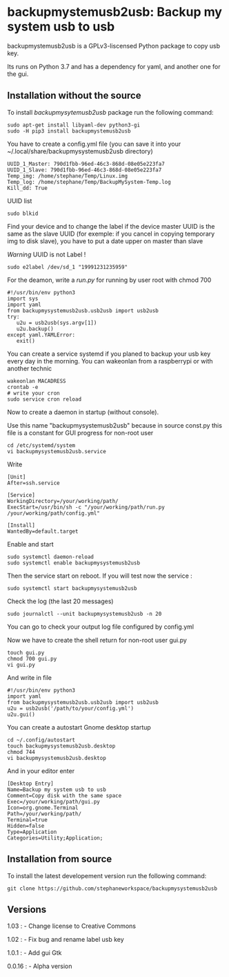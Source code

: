 backupmystemusb2usb: Backup my system usb to usb
================================================

backupmystemusb2usb is a GPLv3-liscensed Python package to copy usb key.

Its runs on Python 3.7 and has a dependency for yaml, and another one
for the gui.

Installation without the source
-------------------------------

To install *backupmysytemusb2usb* package run the following command:

``` {.sourceCode .bash}
sudo apt-get install libyaml-dev python3-gi
sudo -H pip3 install backupmystemusb2usb
```

You have to create a config.yml file (you can save it into your
\~/.local/share/backupmysystemusb2usb directory)

``` {.sourceCode .bash}
UUID_1_Master: 790d1fbb-96ed-46c3-868d-08e05e223fa7
UUID_1_Slave: 790d1fbb-96ed-46c3-868d-08e05e223fa7
Temp_img: /home/stephane/Temp/Linux.img
Temp_log: /home/stephane/Temp/BackupMySystem-Temp.log
Kill_dd: True
```

UUID list

``` {.sourceCode .bash}
sudo blkid
```

Find your device and to change the label if the device master UUID is
the same as the slave UUID (for exemple: if you cancel in copying
temporary img to disk slave), you have to put a date upper on master
than slave

*Warning* UUID is not Label !

``` {.sourceCode .bash}
sudo e2label /dev/sd_1 "19991231235959"
```

For the deamon, write a *run.py* for running by user root with chmod 700

``` {.sourceCode .bash}
#!/usr/bin/env python3
import sys
import yaml
from backupmysystemusb2usb.usb2usb import usb2usb
try:
   u2u = usb2usb(sys.argv[1])
   u2u.backup()
except yaml.YAMLError:
   exit()
```

You can create a service systemd if you planed to backup your usb key
every day in the morning. You can wakeonlan from a raspberrypi or with
another technic

``` {.sourceCode .bash}
wakeonlan MACADRESS
crontab -e
# write your cron
sudo service cron reload
```

Now to create a daemon in startup (without console).

Use this name "backupmysystemusb2usb" because in source const.py this
file is a constant for GUI progress for non-root user

``` {.sourceCode .bash}
cd /etc/systemd/system
vi backupmysystemusb2usb.service
```

Write

``` {.sourceCode .bash}
[Unit]
After=ssh.service

[Service]
WorkingDirectory=/your/working/path/
ExecStart=/usr/bin/sh -c "/your/working/path/run.py /your/working/path/config.yml"

[Install]
WantedBy=default.target
```

Enable and start

``` {.sourceCode .bash}
sudo systemctl daemon-reload
sudo systemctl enable backupmysystemusb2usb
```

Then the service start on reboot. If you will test now the service :

``` {.sourceCode .bash}
sudo systemctl start backupmysystemusb2usb
```

Check the log (the last 20 messages)

``` {.sourceCode .bash}
sudo journalctl --unit backupmysystemusb2usb -n 20
```

You can go to check your output log file configured by config.yml

Now we have to create the shell return for non-root user gui.py

``` {.sourceCode .bash}
touch gui.py
chmod 700 gui.py
vi gui.py
```

And write in file

``` {.sourceCode .bash}
#!/usr/bin/env python3
import yaml
from backupmysystemusb2usb.usb2usb import usb2usb
u2u = usb2usb('/path/to/your/config.yml')
u2u.gui()
```

You can create a autostart Gnome desktop startup

``` {.sourceCode .bash}
cd ~/.config/autostart
touch backupmysystemusb2usb.desktop
chmod 744
vi backupmysystemusb2usb.desktop
```

And in your editor enter

``` {.sourceCode .bash}
[Desktop Entry]
Name=Backup my system usb to usb
Comment=Copy disk with the same space
Exec=/your/working/path/gui.py
Icon=org.gnome.Terminal
Path=/your/working/path/
Terminal=true
Hidden=false
Type=Application
Categories=Utility;Application;
```

Installation from source
------------------------

To install the latest developement version run the following command:

``` {.sourceCode .bash}
git clone https://github.com/stephaneworkspace/backupmysystemusb2usb
```

Versions
--------
1.03
:   -   Change license to Creative Commons

1.02
:   -   Fix bug and rename label usb key

1.0.1
:   -   Add gui Gtk

0.0.16
:   -   Alpha version
